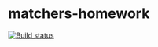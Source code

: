 # matchers-homework
[![Build status](https://ci.appveyor.com/api/projects/status/pfmxo75t5lj3kwgr?svg=true)](https://ci.appveyor.com/project/KateSidyakina/matchers-homework)
